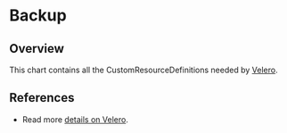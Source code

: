 # Backup

## Overview
This chart contains all the CustomResourceDefinitions needed by [Velero](../backup-init/README.md).

## References
- Read more [details on Velero](https://velero.io/docs/v1.0.0/).

